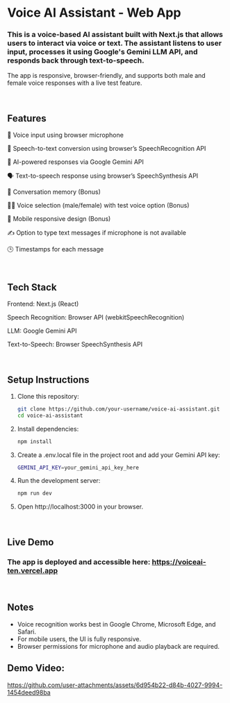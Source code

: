 # Voice AI Assistant - Web App

### This is a voice-based AI assistant built with Next.js that allows users to interact via voice or text. The assistant listens to user input, processes it using Google's Gemini LLM API, and responds back through text-to-speech.

The app is responsive, browser-friendly, and supports both male and female voice responses with a live test feature.

<br />

## Features
🎤 Voice input using browser microphone

📝 Speech-to-text conversion using browser’s SpeechRecognition API

🤖 AI-powered responses via Google Gemini API

🗣️ Text-to-speech response using browser’s SpeechSynthesis API

💬 Conversation memory (Bonus)

🧑‍🔧 Voice selection (male/female) with test voice option (Bonus)

📱 Mobile responsive design (Bonus)

✍️ Option to type text messages if microphone is not available

🕒 Timestamps for each message

<br />

## Tech Stack
Frontend: Next.js (React)

Speech Recognition: Browser API (webkitSpeechRecognition)

LLM: Google Gemini API

Text-to-Speech: Browser SpeechSynthesis API

<br />

## Setup Instructions
1. Clone this repository:
   ```bash
   git clone https://github.com/your-username/voice-ai-assistant.git
   cd voice-ai-assistant
   ```
2. Install dependencies:
   ```bash
   npm install
   ```
3. Create a .env.local file in the project root and add your Gemini API key:
   ```bash
   GEMINI_API_KEY=your_gemini_api_key_here
   ```
4. Run the development server:
    ```bash
   npm run dev
   ```
5. Open http://localhost:3000 in your browser.

<br />

## Live Demo
### The app is deployed and accessible here: https://voiceai-ten.vercel.app

<br />

## Notes
- Voice recognition works best in Google Chrome, Microsoft Edge, and Safari.
- For mobile users, the UI is fully responsive.
- Browser permissions for microphone and audio playback are required.

## Demo Video:
https://github.com/user-attachments/assets/6d954b22-d84b-4027-9994-1454deed98ba


